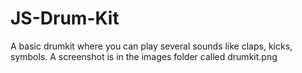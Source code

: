 # JS-Drum-Kit
A basic drumkit where you can play several sounds like claps, kicks, symbols.
A screenshot is in the images folder called drumkit.png
